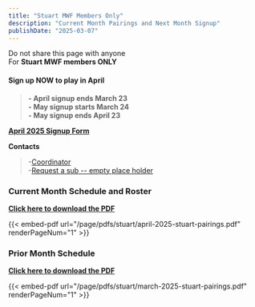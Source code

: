 ```yaml
---
title: "Stuart MWF Members Only"
description: "Current Month Pairings and Next Month Signup"
publishDate: "2025-03-07"
---
```


Do not share this page with anyone\
For **Stuart MWF members ONLY**

#### **Sign up NOW to play in April**
>**- April signup ends March 23**\
>**- May signup starts March 24**\
>**- May signup ends  April 23**

**[April 2025 Signup Form](https://forms.gle/bDUtsP8oJgU5J7TC6)**

**Contacts**
>-[Coordinator](mailto:mark@onthegoleisure.com)\
>-[Request a sub -- empty place holder](mailto:mark@onthegoleisure.com)

### **Current Month Schedule and Roster**
**[Click here to download the PDF](/page/pdfs/stuart/april-2025-stuart-pairings.pdf)**

{{< embed-pdf url="/page/pdfs/stuart/april-2025-stuart-pairings.pdf" renderPageNum="1" >}}
### **Prior Month Schedule**
**[Click here to download the PDF](/page/pdfs/stuart/march-2025-stuart-pairings.pdf)**

{{< embed-pdf url="/page/pdfs/stuart/march-2025-stuart-pairings.pdf" renderPageNum="1" >}}

